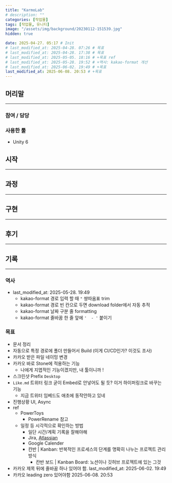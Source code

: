 ```yaml
---
title: "KarmoLab"
# description: ""
categories: [작업물]
tags: [작업물, 유니티]
image: "/assets/img/background/20230112-151539.jpg"
hidden: true

date: 2025-04-27. 05:17 # Init
# last_modified_at: 2025-04-28. 07:26 # 목표
# last_modified_at: 2025-04-28. 17:38 # 목표
# last_modified_at: 2025-05-05. 18:16 # +목표 ref
# last_modified_at: 2025-05-28. 19:52 # +역사: kakao-format 개선
# last_modified_at: 2025-06-02. 19:49 # +목표
last_modified_at: 2025-06-08. 20:53 # +목표
---
```


## 머리말

---

### 참여 / 담당

### 사용한 툴

- Unity 6

## 시작

---

## 과정

---

## 구현

---

## 후기

---

## 기록

---

### 역사

- last_modified_at: 2025-05-28. 19:49
  - kakao-format 경로 입력 할 때 `"` 쌍따옴표 trim
  - kakao-format 경로 빈 칸으로 두면 download folder에서 자동 추적
  - kakao-format 날짜 구분 줄 formatting
  - kakao-format 줄바꿈 한 줄 앞에 `'  - '` 붙이기

### 목표

- 문서 정리
- 자동으로 특정 경로에 폴더 만들어서 Build (이게 CI/CD인가? 이것도 조사)
- 카카오 받은 파일 네이밍 변경
- 카카오 바로 Stone에 적용하는 기능
  - 나에게 지엽적인 기능이겠지만, 내 툴이니까 !
- 스크린샷 Prefix `Desktop`
- `Like.md` 트위터 링크 굳이 Embed로 안넣어도 될 듯? 이거 하이퍼링크로 바꾸는 기능
  - 지금 트위터 임베드도 애초에 동작안하고 있네
- 진행상황 UI, Async
- ref
  - PowerToys
    - PowerRename 참고
  - 일정 등 시각적으로 확인하는 방법
    - 일단 시간/계획 기록을 잘해야해
    - Jira, [Atlassian](https://home.atlassian.com/)
    - Google Calender
    - 칸반 | Kanban: 반복적인 프로세스의 단계를 명확히 나누는 프로젝트 관리 방식
      - 칸반 보드 | Kanban Board: 노션이나 깃허브 프로젝트에 있는 그것
- 카카오 제목 뒤에 줄바꿈 하나 있어야 함. last_modified_at: 2025-06-02. 19:49
- 카카오 leading zero 있어야함 2025-06-08. 20:53
